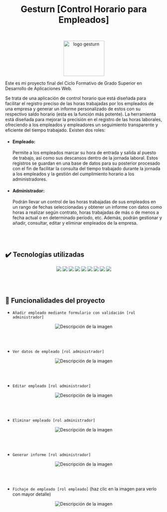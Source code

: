 <h1 align="center">Gesturn [Control Horario para Empleados]</h1><br>

<p align="center">
  <img src="https://github.com/mensius87/Gesturn/assets/136935764/c83457ce-8b1e-43c3-b8b6-e90655f8ba90" width="131" height="113" alt="logo gesturn">
</p>

Este es mi proyecto final del Ciclo Formativo de Grado Superior en Desarrollo de Aplicaciones Web.

Se trata de una aplicación de control horario que está diseñada para facilitar el registro preciso de las horas trabajadas por los empleados de una empresa y generar un informe personalizado de estos con su respectivo saldo horario (esta es la función más potente). La herramienta está diseñada para mejorar la precisión en el registro de las horas laborales, ofreciendo a los empleados y empleadores un seguimiento transparente y eficiente del tiempo trabajado. Existen dos roles:

- #### Empleado:
    Permite a los empleados marcar su hora de entrada y salida al puesto de trabajo, así como sus descansos dentro de la jornada laboral. Estos registros se guardan en una base de datos para su posterior procesado con el fin de facilitar la consulta del tiempo trabajado durante la jornada a los empleados y la gestión del cumplimiento horario a los administradores.

- #### Administrador:
    Podrán llevar un control de las horas trabajadas de sus empleados en un rango de fechas seleccionadas y obtener un informe con datos como horas a realizar según contrato, horas trabajadas de más o de menos a fecha actual o en determinado período, etc. Además, podrán gestionar y añadir, consultar, editar y eliminar empleados de la empresa.

<br><br>

## ✔️ Tecnologías utilizadas
<p align="center"><img src="https://img.shields.io/badge/HTML5-E34F26?style=for-the-badge&logo=html5&logoColor=white"> <img src="https://img.shields.io/badge/CSS3-1572B6?style=for-the-badge&logo=css3&logoColor=white"> <img src="https://img.shields.io/badge/JavaScript-323330?style=for-the-badge&logo=javascript&logoColor=F7DF1E"> <img src="https://img.shields.io/badge/PHP-777BB4?style=for-the-badge&logo=php&logoColor=white"> <img src="https://img.shields.io/badge/Bootstrap-563D7C?style=for-the-badge&logo=bootstrap&logoColor=white"> <img src="https://img.shields.io/badge/MySQL-005C84?style=for-the-badge&logo=mysql&logoColor=white"> <img src="https://img.shields.io/badge/GitHub-100000?style=for-the-badge&logo=github&logoColor=white"> <img src="https://img.shields.io/badge/jQuery-0769AD?style=for-the-badge&logo=jquery&logoColor=white"> <img src="https://img.shields.io/badge/Visual_Studio_Code-0078D4?style=for-the-badge&logo=visual%20studio%20code&logoColor=white"></p>
     
<br><br>

## 🔨 Funcionalidades del proyecto

- `Añadir empleado mediante formulario con validación [rol administrador]`

<p align="center">
  <img src="https://github.com/mensius87/Gesturn/assets/136935764/5bf9b395-b470-4ddb-acdc-3996c79b2023" alt="Descripción de la imagen">
</p><br><br>


- `Ver datos de empleado [rol administrador]`

<p align="center">
  <img src="https://github.com/mensius87/Gesturn/assets/136935764/1b1a7fb3-3a9f-4f93-8033-40603ff8a441" alt="Descripción de la imagen">
</p><br><br>

- `Editar empleado [rol administrador]`

<p align="center">
  <img src="https://github.com/mensius87/Gesturn/assets/136935764/529daba1-0c58-43f9-898d-8a0996f82fde" alt="Descripción de la imagen">
</p><br><br>


- `Eliminar empleado [rol administrador]`

<p align="center">
  <img src="https://github.com/mensius87/Gesturn/assets/136935764/bfef08d4-efaa-492e-b443-2e55add55fae" alt="Descripción de la imagen">
</p><br><br>


- `Generar informe [rol administrador]`

<p align="center">
  <img src="https://github.com/mensius87/Gesturn/assets/136935764/0e07e4e7-2111-4964-b853-7c7c5b0572c3" alt="Descripción de la imagen">
</p><br><br>


- `Fichaje de empleado [rol empleado]` (haz clic en la imagen para verlo con mayor detalle)

<p align="center">
  <img src="https://github.com/mensius87/Gesturn/assets/136935764/528b712a-1237-4614-b96d-0566fb08d512" alt="Descripción de la imagen">
</p><br><br>





